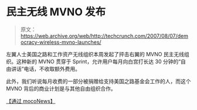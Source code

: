 # 民主无线 MVNO 发布

> 原文：<https://web.archive.org/web/http://techcrunch.com/2007/08/07/democracy-wireless-mvno-launches/>

左翼人士美国之路和工作资产无线组织本周发起了抨击右翼的 MVNO 民主无线组织。这种新的 MVNO 贯穿于 Sprint，允许用户每月向白宫打长达 30 分钟的“自由讲话”电话，不收取额外费用。

此外，我们听说每月收费的一部分被捐赠给支持美国之路基金会工作的人，而这个 MVNO 背后的商业计划是与其他自由组织合作。

[【通过 mocoNews】](https://web.archive.org/web/20151007141235/http://www.moconews.net/entry/419-democracy-wireless-launched-by-people-for-the-american-way/)